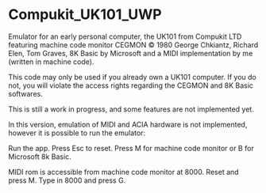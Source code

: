 # Compukit_UK101_UWP
Emulator for an early personal computer, the UK101 from Compukit LTD featuring 
machine code monitor CEGMON © 1980 George Chkiantz, Richard Elen, Tom Graves, 
8K Basic by Microsoft and a MIDI implementation by me (written in machine code). 

This code may only be used if you already own a UK101 computer. If you do not, 
you will violate the access rights regarding the CEGMON and 8K Basic softwares.

This is still a work in progress, and some features are not implemented yet.

In this version, emulation of MIDI and ACIA hardware is not implemented, however
it is possible to run the emulator:

Run the app.
Press Esc to reset.
Press M for machine code monitor or B for Microsoft 8k Basic.

MIDI rom is accessible from machine code monitor at 8000.
Reset and press M.
Type in 8000 and press G.

